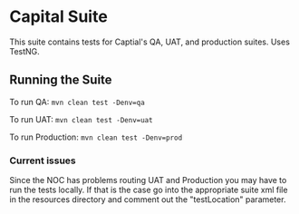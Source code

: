 Capital Suite
=============
This suite contains tests for Captial's QA, UAT, and production suites. Uses TestNG.

## Running the Suite
To run QA:
`mvn clean test -Denv=qa`

To run UAT:
`mvn clean test -Denv=uat`

To run Production:
`mvn clean test -Denv=prod`

### Current issues
Since the NOC has problems routing UAT and Production you may have to run the tests locally. If that is the case
go into the appropriate suite xml file in the resources directory and comment out the "testLocation" parameter.

